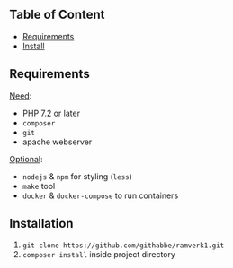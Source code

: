 Table of Content
------------------

* [Requirements](#Requirements)
* [Install](#Installation)


Requirements
------------------

<ins>Need</ins>:
* PHP 7.2 or later
* `composer`
* `git`
* apache webserver

<ins>Optional</ins>:
* `nodejs` & `npm` for styling (`less`)
* `make` tool
* `docker` & `docker-compose` to run containers

Installation
-----------------

1. `git clone https://github.com/githabbe/ramverk1.git`
2. `composer install` inside project directory
